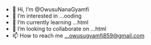 - 👋 Hi, I’m @OwusuNanaGyamfi
- 👀 I’m interested in ...ooding
- 🌱 I’m currently learning ...html
- 💞️ I’m looking to collaborate on ...html
- 📫 How to reach me ...owusugyamfi859@gmail.com

<!---
OwusuNanaGyamfi/OwusuNanaGyamfi is a ✨ special ✨ repository because its `README.md` (this file) appears on your GitHub profile.
You can click the Preview link to take a look at your changes.
--->
